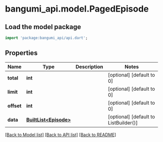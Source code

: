 # bangumi_api.model.PagedEpisode

## Load the model package
```dart
import 'package:bangumi_api/api.dart';
```

## Properties
Name | Type | Description | Notes
------------ | ------------- | ------------- | -------------
**total** | **int** |  | [optional] [default to 0]
**limit** | **int** |  | [optional] [default to 0]
**offset** | **int** |  | [optional] [default to 0]
**data** | [**BuiltList&lt;Episode&gt;**](Episode.md) |  | [optional] [default to ListBuilder()]

[[Back to Model list]](../README.md#documentation-for-models) [[Back to API list]](../README.md#documentation-for-api-endpoints) [[Back to README]](../README.md)


